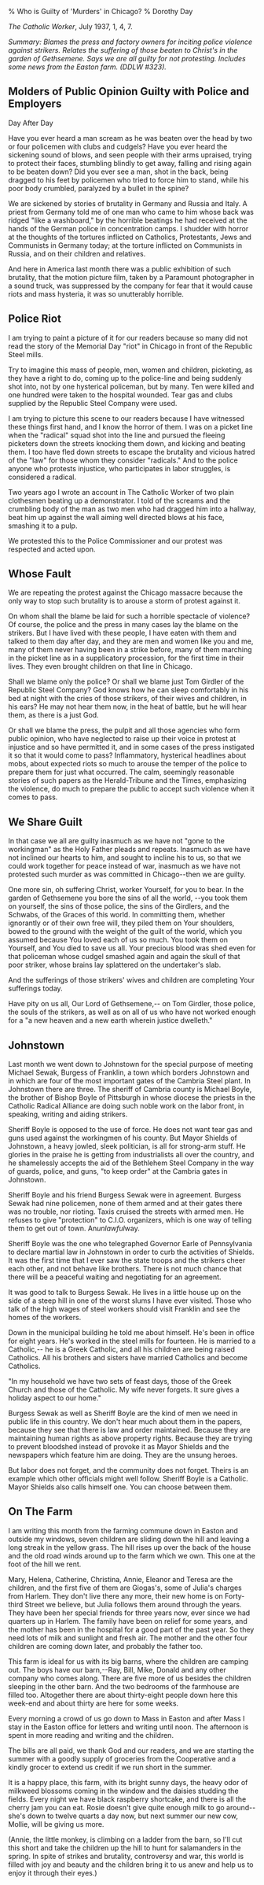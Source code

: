 % Who is Guilty of 'Murders' in Chicago?
% Dorothy Day

*The Catholic Worker*, July 1937, 1, 4, 7.

*Summary: Blames the press and factory owners for inciting police
violence against strikers. Relates the suffering of those beaten to
Christ's in the garden of Gethsemene. Says we are all guilty for not
protesting. Includes some news from the Easton farm. (DDLW \#323).*

Molders of Public Opinion Guilty with Police and Employers
----------------------------------------------------------

Day After Day

Have you ever heard a man scream as he was beaten over the head by two
or four policemen with clubs and cudgels? Have you ever heard the
sickening sound of blows, and seen people with their arms upraised,
trying to protect their faces, stumbling blindly to get away, falling
and rising again to be beaten down? Did you ever see a man, shot in the
back, being dragged to his feet by policemen who tried to force him to
stand, while his poor body crumbled, paralyzed by a bullet in the spine?

We are sickened by stories of brutality in Germany and Russia and Italy.
A priest from Germany told me of one man who came to him whose back was
ridged "like a washboard," by the horrible beatings he had received at
the hands of the German police in concentration camps. I shudder with
horror at the thoughts of the tortures inflicted on Catholics,
Protestants, Jews and Communists in Germany today; at the torture
inflicted on Communists in Russia, and on their children and relatives.

And here in America last month there was a public exhibition of such
brutality, that the motion picture film, taken by a Paramount
photographer in a sound truck, was suppressed by the company for fear
that it would cause riots and mass hysteria, it was so unutterably
horrible.

Police Riot
-----------

I am trying to paint a picture of it for our readers because so many did
not read the story of the Memorial Day "riot" in Chicago in front of the
Republic Steel mills.

Try to imagine this mass of people, men, women and children, picketing,
as they have a right to do, coming up to the police-line and being
suddenly shot into, not by one hysterical policeman, but by many. Ten
were killed and one hundred were taken to the hospital wounded. Tear gas
and clubs supplied by the Republic Steel Company were used.

I am trying to picture this scene to our readers because I have
witnessed these things first hand, and I know the horror of them. I was
on a picket line when the "radical" squad shot into the line and pursued
the fleeing picketers down the streets knocking them down, and kicking
and beating them. I too have fled down streets to escape the brutality
and vicious hatred of the "law" for those whom they consider "radicals."
And to the police anyone who protests injustice, who participates in
labor struggles, is considered a radical.

Two years ago I wrote an account in The Catholic Worker of two plain
clothesmen beating up a demonstrator. I told of the screams and the
crumbling body of the man as two men who had dragged him into a hallway,
beat him up against the wall aiming well directed blows at his face,
smashing it to a pulp.

We protested this to the Police Commissioner and our protest was
respected and acted upon.

Whose Fault
-----------

We are repeating the protest against the Chicago massacre because the
only way to stop such brutality is to arouse a storm of protest against
it.

On whom shall the blame be laid for such a horrible spectacle of
violence? Of course, the police and the press in many cases lay the
blame on the strikers. But I have lived with these people, I have eaten
with them and talked to them day after day, and they are men and women
like you and me, many of them never having been in a strike before, many
of them marching in the picket line as in a supplicatory procession, for
the first time in their lives. They even brought children on that line
in Chicago.

Shall we blame only the police? Or shall we blame just Tom Girdler of
the Republic Steel Company? God knows how he can sleep comfortably in
his bed at night with the cries of those strikers, of their wives and
children, in his ears? He may not hear them now, in the heat of battle,
but he will hear them, as there is a just God.

Or shall we blame the press, the pulpit and all those agencies who form
public opinion, who have neglected to raise up their voice in protest at
injustice and so have permitted it, and in some cases of the press
instigated it so that it would come to pass? Inflammatory, hysterical
headlines about mobs, about expected riots so much to arouse the temper
of the police to prepare them for just what occurred. The calm,
seemingly reasonable stories of such papers as the Herald-Tribune and
the Times, emphasizing the violence, do much to prepare the public to
accept such violence when it comes to pass.

We Share Guilt
--------------

In that case we all are guilty inasmuch as we have not "gone to the
workingman" as the Holy Father pleads and repeats. Inasmuch as we have
not inclined our hearts to him, and sought to incline his to us, so that
we could work together for peace instead of war, inasmuch as we have not
protested such murder as was committed in Chicago--then we are guilty.

One more sin, oh suffering Christ, worker Yourself, for you to bear. In
the garden of Gethsemene you bore the sins of all the world, --you took
them on yourself, the sins of those police, the sins of the Girdlers,
and the Schwabs, of the Graces of this world. In committing them,
whether ignorantly or of their own free will, they piled them on Your
shoulders, bowed to the ground with the weight of the guilt of the
world, which you assumed because You loved each of us so much. You took
them on Yourself, and You died to save us all. Your precious blood was
shed even for that policeman whose cudgel smashed again and again the
skull of that poor striker, whose brains lay splattered on the
undertaker's slab.

And the sufferings of those strikers' wives and children are completing
Your sufferings today.

Have pity on us all, Our Lord of Gethsemene,-- on Tom Girdler, those
police, the souls of the strikers, as well as on all of us who have not
worked enough for a "a new heaven and a new earth wherein justice
dwelleth."

Johnstown
---------

Last month we went down to Johnstown for the special purpose of meeting
Michael Sewak, Burgess of Franklin, a town which borders Johnstown and
in which are four of the most important gates of the Cambria Steel
plant. In Johnstown there are three. The sheriff of Cambria county is
Michael Boyle, the brother of Bishop Boyle of Pittsburgh in whose
diocese the priests in the Catholic Radical Alliance are doing such
noble work on the labor front, in speaking, writing and aiding strikers.

Sheriff Boyle is opposed to the use of force. He does not want tear gas
and guns used against the workingmen of his county. But Mayor Shields of
Johnstown, a heavy jowled, sleek politician, is all for strong-arm
stuff. He glories in the praise he is getting from industrialists all
over the country, and he shamelessly accepts the aid of the Bethlehem
Steel Company in the way of guards, police, and guns, "to keep order" at
the Cambria gates in Johnstown.

Sheriff Boyle and his friend Burgess Sewak were in agreement. Burgess
Sewak had nine policemen, none of them armed and at their gates there
was no trouble, nor rioting. Taxis cruised the streets with armed men.
He refuses to give "protection" to C.I.O. organizers, which is one way
of telling them to get out of town. An*unlawful*way.

Sheriff Boyle was the one who telegraphed Governor Earle of Pennsylvania
to declare martial law in Johnstown in order to curb the activities of
Shields. It was the first time that I ever saw the state troops and the
strikers cheer each other, and not behave like brothers. There is not
much chance that there will be a peaceful waiting and negotiating for an
agreement.

It was good to talk to Burgess Sewak. He lives in a little house up on
the side of a steep hill in one of the worst slums I have ever visited.
Those who talk of the high wages of steel workers should visit Franklin
and see the homes of the workers.

Down in the municipal building he told me about himself. He's been in
office for eight years. He's worked in the steel mills for fourteen. He
is married to a Catholic,-- he is a Greek Catholic, and all his children
are being raised Catholics. All his brothers and sisters have married
Catholics and become Catholics.

"In my household we have two sets of feast days, those of the Greek
Church and those of the Catholic. My wife never forgets. It sure gives a
holiday aspect to our home."

Burgess Sewak as well as Sheriff Boyle are the kind of men we need in
public life in this country. We don't hear much about them in the
papers, because they see that there is law and order maintained. Because
they are maintaining human rights as above property rights. Because they
are trying to prevent bloodshed instead of provoke it as Mayor Shields
and the newspapers which feature him are doing. They are the unsung
heroes.

But labor does not forget, and the community does not forget. Theirs is
an example which other officials might well follow. Sheriff Boyle is a
Catholic. Mayor Shields also calls himself one. You can choose between
them.

On The Farm
-----------

I am writing this month from the farming commune down in Easton and
outside my windows, seven children are sliding down the hill and leaving
a long streak in the yellow grass. The hill rises up over the back of
the house and the old road winds around up to the farm which we own.
This one at the foot of the hill we rent.

Mary, Helena, Catherine, Christina, Annie, Eleanor and Teresa are the
children, and the first five of them are Giogas's, some of Julia's
charges from Harlem. They don't live there any more, their new home is
on Forty-third Street we believe, but Julia follows them around through
the years. They have been her special friends for three years now, ever
since we had quarters up in Harlem. The family have been on relief for
some years, and the mother has been in the hospital for a good part of
the past year. So they need lots of milk and sunlight and fresh air. The
mother and the other four children are coming down later, and probably
the father too.

This farm is ideal for us with its big barns, where the children are
camping out. The boys have our barn,--Ray, Bill, Mike, Donald and any
other company who comes along. There are five more of us besides the
children sleeping in the other barn. And the two bedrooms of the
farmhouse are filled too. Altogether there are about thirty-eight people
down here this week-end and about thirty are here for some weeks.

Every morning a crowd of us go down to Mass in Easton and after Mass I
stay in the Easton office for letters and writing until noon. The
afternoon is spent in more reading and writing and the children.

The bills are all paid, we thank God and our readers, and we are
starting the summer with a goodly supply of groceries from the
Cooperative and a kindly grocer to extend us credit if we run short in
the summer.

It is a happy place, this farm, with its bright sunny days, the heavy
odor of milkweed blossoms coming in the window and the daisies studding
the fields. Every night we have black raspberry shortcake, and there is
all the cherry jam you can eat. Rosie doesn't give quite enough milk to
go around--she's down to twelve quarts a day now, but next summer our
new cow, Mollie, will be giving us more.

(Annie, the little monkey, is climbing on a ladder from the barn, so
I'll cut this short and take the children up the hill to hunt for
salamanders in the spring. In spite of strikes and brutality,
controversy and war, this world is filled with joy and beauty and the
children bring it to us anew and help us to enjoy it through their
eyes.)

